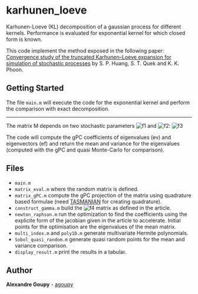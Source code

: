 # karhunen_loeve

Karhunen-Loeve (KL) decomposition of a gaussian process for different kernels. Performance is evaluated for exponential kernel for which closed form is known.

This code implement the method exposed in the following paper:
[Convergence study of the truncated Karhunen–Loeve expansion for simulation of stochastic processes](https://onlinelibrary.wiley.com/doi/abs/10.1002/nme.255)
by S. P. Huang, S. T. Quek and K. K. Phoon.


## Getting Started

The file `main.m` will execute the code for the exponential kernel and perform the comparison with exact decomposition.

-------------------------------------

The matrix M depends on two stochastic parameters ![f1] and ![f2]: ![f3] 

The code will compute the gPC coefficients of eigenvalues (ev) and eigenvectors (ef) and return the mean and variance for the eigenvalues (computed with the gPC and quasi Monte-Carlo for comparison).

## Files

 * `main.m` 
 * `matrix_eval.m` where the random matrix is defined.
 * `matrix_gPC.m` compute the gPC projection of the matrix using quadrature based formulae (need [TASMANIAN](https://tasmanian.ornl.gov/) for creating quadrature).
 * `construct_gamma.m` build the ![f4] matrix as defined in the article.
 * `newton_raphson.m` run the optimization to find the coefficients using the explicite form of the jacobian given in the article to accelerate. Initial points for the optimisation are the eigenvalues of the mean matrix.
 * `multi_index.m` and `poly1D.m` generate multivariate Hermite polynomials.
 * `Sobol_quasi_random.m` generate quasi random points for the mean and variance comparison.
 * `display_result.m` print the results in a tabular.


## Author

**Alexandre Goupy** - [agoupy](https://github.com/agoupy)

[f1]: http://chart.apis.google.com/chart?cht=tx&chl=\xi_1
[f2]: http://chart.apis.google.com/chart?cht=tx&chl=\xi_2
[f3]: http://chart.apis.google.com/chart?cht=tx&chl=M=C%2BA*\xi_1%2BB*\xi_2
[f4]: http://chart.apis.google.com/chart?cht=tx&chl=\Gamma

